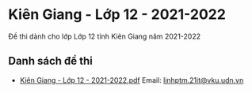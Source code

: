 # Kiên Giang - Lớp 12 - 2021-2022

Đề thi dành cho lớp Lớp 12 tỉnh Kiên Giang năm 2021-2022

## Danh sách đề thi

- [Kiên Giang - Lớp 12 - 2021-2022.pdf](Kiên%20Giang%20-%20Lớp%2012%20-%202021-2022.pdf)
Email: linhptm.21it@vku.udn.vn

